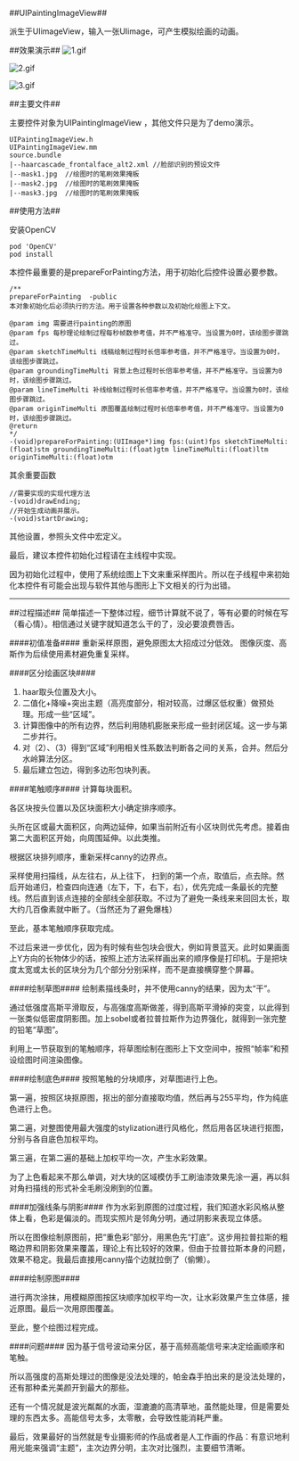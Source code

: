 
##UIPaintingImageView##

派生于UIimageView，输入一张UIimage，可产生模拟绘画的动画。


##效果演示##
![1.gif](/1.gif)

![2.gif](/2.gif)

![3.gif](3.gif)


##主要文件##

主要控件对象为UIPaintingImageView ，其他文件只是为了demo演示。

    UIPaintingImageView.h
    UIPaintingImageView.mm
    source.bundle 
    |--haarcascade_frontalface_alt2.xml //脸部识别的预设文件
    |--mask1.jpg  //绘图时的笔刷效果掩板
    |--mask2.jpg  //绘图时的笔刷效果掩板
    |--mask3.jpg  //绘图时的笔刷效果掩板

##使用方法##

安装OpenCV
    
    pod 'OpenCV'
    pod install

本控件最重要的是prepareForPainting方法，用于初始化后控件设置必要参数。

    /**
    prepareForPainting  -public
    本对象初始化后必须执行的方法。用于设置各种参数以及初始化绘图上下文。

    @param img 需要进行painting的原图
    @param fps 每秒理论绘制过程每秒帧数参考值，并不严格准守。当设置为0时，该绘图步骤跳过。
    @param sketchTimeMulti 线稿绘制过程时长倍率参考值，并不严格准守。当设置为0时，该绘图步骤跳过。
    @param groundingTimeMulti 背景上色过程时长倍率参考值，并不严格准守。当设置为0时，该绘图步骤跳过。
    @param lineTimeMulti 补线绘制过程时长倍率参考值，并不严格准守。当设置为0时，该绘图步骤跳过。
    @param originTimeMulti 原图覆盖绘制过程时长倍率参考值，并不严格准守。当设置为0时，该绘图步骤跳过。
    @return
    */
    -(void)prepareForPainting:(UIImage*)img fps:(uint)fps sketchTimeMulti:(float)stm groundingTimeMulti:(float)gtm lineTimeMulti:(float)ltm originTimeMulti:(float)otm
    
其余重要函数
    
    //需要实现的实现代理方法
    -(void)drawEnding;
    //开始生成动画并展示。
    -(void)startDrawing;

其他设置，参照头文件中宏定义。


最后，建议本控件初始化过程请在主线程中实现。

因为初始化过程中，使用了系统绘图上下文来重采样图片。所以在子线程中来初始化本控件有可能会出现与软件其他与图形上下文相关的行为出错。


--------

##过程描述##
简单描述一下整体过程，细节计算就不说了，等有必要的时候在写（看心情）。相信通过关键字就知道怎么干的了，没必要浪费唇舌。

####初值准备####
重新采样原图，避免原图太大招成过分低效。
图像灰度、高斯作为后续使用素材避免重复采样。


####区分绘画区块####
1. haar取头位置及大小。
2. 二值化+降噪+突出主题（高亮度部分，相对较高，过爆区低权重）做预处理。形成一些“区域”。
3. 计算图像中的所有边界，然后利用随机膨胀来形成一些封闭区域。这一步与第二步并行。
4. 对（2）、（3）得到“区域”利用相关性系数法判断各之间的关系，合并。然后分水岭算法分区。
5. 最后建立包边，得到多边形包块列表。

####笔触顺序####
计算每块面积。

各区块按头位置以及区块面积大小确定排序顺序。

头所在区或最大面积区，向两边延伸，如果当前附近有小区块则优先考虑。接着由第二大面积区开始，向周围延伸。以此类推。

根据区块排列顺序，重新采样canny的边界点。

采样使用扫描线，从左往右，从上往下，  扫到的第一个点，取值后，点去除。然后开始递归，检查四向连通（左下，下，右下，右），优先完成一条最长的完整线。然后直到该点连接的全部线全部获取。不过为了避免一条线来来回回太长，取大约几百像素就中断了。（当然还为了避免爆栈）

至此，基本笔触顺序获取完成。

不过后来进一步优化，因为有时候有些包块会很大，例如背景蓝天。此时如果画面上Y方向的长物体少的话，按照上述方法采样画出来的顺序像是打印机。于是把块度太宽或太长的区块分为几个部分分别采样，而不是直接横穿整个屏幕。

####绘制草图####
绘制素描线条时，并不使用canny的结果，因为太“干”。

通过低强度高斯平滑取反，与高强度高斯做差，得到高斯平滑掉的突变，以此得到一张类似低密度阴影图。加上sobel或者拉普拉斯作为边界强化，就得到一张完整的铅笔“草图”。

利用上一节获取到的笔触顺序，将草图绘制在图形上下文空间中，按照“帧率”和预设绘图时间渲染图像。

####绘制底色####
按照笔触的分块顺序，对草图进行上色。

第一遍，按照区块抠原图，抠出的部分直接取均值，然后再与255平均，作为纯底色进行上色。

第二遍，对整图使用最大强度的stylization进行风格化，然后用各区块进行抠图，分别与各自底色加权平均。

第三遍，在第二遍的基础上加权平均一次，产生水彩效果。

为了上色看起来不那么单调，对大块的区域模仿手工刷油漆效果先涂一遍，再以斜对角扫描线的形式补全毛刷没刷到的位置。

####加强线条与阴影####
作为水彩到原图的过度过程，我们知道水彩风格从整体上看，色彩是偏淡的。而现实照片是邻角分明，通过阴影来表现立体感。

所以在图像绘制原图前，把“重色彩”部分，用黑色先“打底”。这步用拉普拉斯的粗略边界和阴影效果来覆盖，理论上有比较好的效果，但由于拉普拉斯本身的问题，效果不稳定。我最后直接用canny描个边就拉倒了（偷懒）。

####绘制原图####

进行两次涂抹，用模糊原图按区块顺序加权平均一次，让水彩效果产生立体感，接近原图。最后一次用原图覆盖。

至此，整个绘图过程完成。

####问题####
因为基于信号波动来分区，基于高频高能信号来决定绘画顺序和笔触。

所以高强度的高斯处理过的图像是没法处理的，帕金森手拍出来的是没法处理的，还有那种柔光美颜开到最大的那些。

还有一个情况就是波光粼粼的水面，湿漉漉的高清草地，虽然能处理，但是需要处理的东西太多。高能信号太多，太零散，会导致性能消耗严重。

最后，效果最好的当然就是专业摄影师的作品或者是人工作画的作品：有意识地利用光能来强调“主题”，主次边界分明，主次对比强烈，主要细节清晰。






